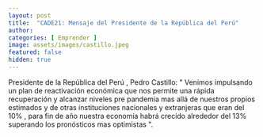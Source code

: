 ```yaml
---
layout: post
title:  "CADE21: Mensaje del Presidente de la República del Perú"
author: 
categories: [ Emprender ]
image: assets/images/castillo.jpeg
featured: false
hidden: true
---
```


Presidente de la República del Perú , Pedro Castillo: " Venimos impulsando un plan de reactivación económica que nos permite una rápida recuperación y alcanzar niveles pre pandemia mas allá de nuestros propios estimados y de otras instituciones nacionales y extranjeras que eran del 10% , para fin de año nuestra economía habrá crecido alrededor del 13% superando los pronósticos mas optimistas ".




<!-- #### So how do we do spoilers?

```html
<span class="spoiler">My hidden paragraph here.</span>
``` -->
